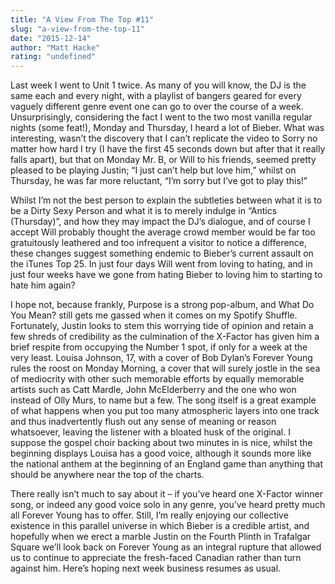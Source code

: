 ```yaml
---
title: "A View From The Top #11"
slug: "a-view-from-the-top-11"
date: "2015-12-14"
author: "Matt Hacke"
rating: "undefined"
---
```


Last week I went to Unit 1 twice. As many of you will know, the DJ is the same each and every night, with a playlist of bangers geared for every vaguely different genre event one can go to over the course of a week. Unsurprisingly, considering the fact I went to the two most vanilla regular nights (some feat!), Monday and Thursday, I heard a lot of Bieber. What was interesting, wasn’t the discovery that I can’t replicate the video to Sorry no matter how hard I try (I have the first 45 seconds down but after that it really falls apart), but that on Monday Mr. B, or Will to his friends, seemed pretty pleased to be playing Justin; “I just can’t help but love him,” whilst on Thursday, he was far more reluctant, “I’m sorry but I’ve got to play this!”

Whilst I’m not the best person to explain the subtleties between what it is to be a Dirty Sexy Person and what it is to merely indulge in “Antics (Thursday)”, and how they may impact the DJ’s dialogue, and of course I accept Will probably thought the average crowd member would be far too gratuitously leathered and too infrequent a visitor to notice a difference, these changes suggest something endemic to Bieber’s current assault on the iTunes Top 25. In just four days Will went from loving to hating, and in just four weeks have we gone from hating Bieber to loving him to starting to hate him again?

I hope not, because frankly, Purpose is a strong pop-album, and What Do You Mean? still gets me gassed when it comes on my Spotify Shuffle. Fortunately, Justin looks to stem this worrying tide of opinion and retain a few shreds of credibility as the culmination of the X-Factor has given him a brief respite from occupying the Number 1 spot, if only for a week at the very least. Louisa Johnson, 17, with a cover of Bob Dylan’s Forever Young rules the roost on Monday Morning, a cover that will surely jostle in the sea of mediocrity with other such memorable efforts by equally memorable artists such as Catt Mardle, John McElderberry and the one who won instead of Olly Murs, to name but a few. The song itself is a great example of what happens when you put too many atmospheric layers into one track and thus inadvertently flush out any sense of meaning or reason whatsoever, leaving the listener with a bloated husk of the original. I suppose the gospel choir backing about two minutes in is nice, whilst the beginning displays Louisa has a good voice, although it sounds more like the national anthem at the beginning of an England game than anything that should be anywhere near the top of the charts.

There really isn’t much to say about it – if you’ve heard one X-Factor winner song, or indeed any good voice solo in any genre, you’ve heard pretty much all Forever Young has to offer. Still, I’m really enjoying our collective existence in this parallel universe in which Bieber is a credible artist, and hopefully when we erect a marble Justin on the Fourth Plinth in Trafalgar Square we’ll look back on Forever Young as an integral rupture that allowed us to continue to appreciate the fresh-faced Canadian rather than turn against him. Here’s hoping next week business resumes as usual.
